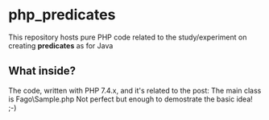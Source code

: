 # php_predicates

This repository hosts pure PHP code related to the study/experiment on creating **predicates** as for Java

## What inside?
The code, written with PHP 7.4.x, and it's related to the post: 
The main class is Fago\Sample.php
Not perfect but enough to demostrate the basic idea! ;-)

